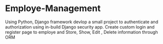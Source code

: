 # Employe-Management
Using Python, Django framework  devlop a small project to authenticate and authorization using in-build  Django security app. Create custom  login and register page to employe and Store, Show, Edit , Delete  information through ORM
